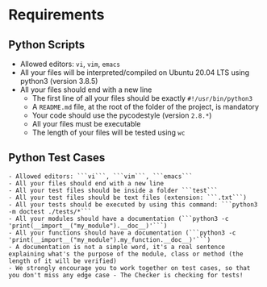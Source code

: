 # Requirements

## Python Scripts
- Allowed editors: ```vi```, ```vim```, ```emacs```
- All your files will be interpreted/compiled on Ubuntu 20.04 LTS using python3 (version 3.8.5)
- All your files should end with a new line
	- The first line of all your files should be exactly ```#!/usr/bin/python3```
	- A ```README.md``` file, at the root of the folder of the project, is mandatory
	- Your code should use the pycodestyle (version ```2.8.*```)
	- All your files must be executable
	- The length of your files will be tested using ```wc```

## Python Test Cases
	- Allowed editors: ```vi```, ```vim```, ```emacs```
	- All your files should end with a new line
	- All your test files should be inside a folder ```test```
	- All your test files should be text files (extension: ```.txt```)
	- All your tests should be executed by using this command: ```python3 -m doctest ./tests/*```
	- All your modules should have a documentation (```python3 -c 'print(__import__("my_module").__doc__)'```)
	- All your functions should have a documentation (```python3 -c 'print(__import__("my_module").my_function.__doc__)'```)
	- A documentation is not a simple word, it's a real sentence explaining what's the purpose of the module, class or method (the length of it will be verified)
	- We strongly encourage you to work together on test cases, so that you don't miss any edge case - The Checker is checking for tests!
